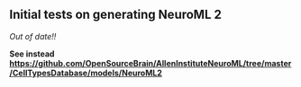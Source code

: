 ## Initial tests on generating NeuroML 2

*Out of date!!* 

**See instead https://github.com/OpenSourceBrain/AllenInstituteNeuroML/tree/master/CellTypesDatabase/models/NeuroML2**
